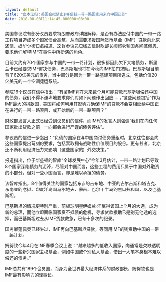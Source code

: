 ```yaml
---
layout: default
title: "血本无归：美国会拟禁止IMF借钱一带一路国家用来向中国还债"
date: 2018-08-08T11:14:45.000000+08:00
---
```


美国参议院有部分议员要求特朗普政府详细解释，是否有办法应付中国的一带一路工程项目造成多个国家债台高筑，从而需要求援国际货币基金（IMF）贷款向北京还债。据华尔街日报报道，这群参议员已经去信财政部长姆努钦和国务卿蓬佩奥，要求他们解释IMF在事件中所扮演的角色。

目前大约有70个国家参与中国的一带一路计划，很多都因此欠下大笔债务，斯里兰卡已经要求IMF解决债务，巴基斯坦也将在今秋向IMF拍门求助。巴基斯坦目前背了620亿美元的债务，当中部分是因为一带一路基建项目所造成，包括价值20亿美元的一个空调捷运系统。

参院16个议员在信中指出：“有鉴IMF将在未来数个月可能贷款巴基斯坦偿还中国的债务，我们不得不谦卑地要求你们对如下问题作出回应…..。”这些问题包括“作为IMF最大的捐款国，美国将如何利用其影响力确保IMF的贷款不会变相延续中国正在进行的一带一路项目，或开始新的一带一路项目？”

财政部发言人正式已经受到议员们的信件，而IMF的发言人则强调“我们在向任何国家批出贷款之前，一向都会进行严谨的债务评估”。

参议员的信进一步指出：“负债的国家在与中国商讨债务重组时，北京往往都会向这些国家提出苛刻的要求，包括索取拥有战略性价值项目的股份。更有甚者，北京还不断利用经济压力来影响（这些国家的）外交决策。”

报道指出，位于华盛顿的智库“全球发展中心”今年3月估计，一带一路计划已导致8个国家深陷债务的泥淖，尽管对中国而言，这些工程的费用只属于中国对外融资的小部分，但对一些小国而言，却是难以承担的债务。

该智库指出，8个值得关注的国家包括东非的吉布地、中亚的吉尔吉斯和塔吉克、东南亚的老挝、印度洋岛国马尔地夫、蒙古、巴尔干半岛的黑山共和国，以及巴基斯坦。

巴基斯坦的情况更特别严重，前板球明星伊姆兰·汗赢得该国上个月的大选，成为新的总理，而他立即面临国家资不抵债的危机，寻求贷款援助已是别无他途的选择，而巴基斯坦过去从IMF贷款救急，已有十多次的纪录。

国务卿蓬佩奥已经讲过，IMF再向巴基斯坦贷款，等同用IMF的钱资助中国的一带一路计划。

姆努钦今年4月在IMF春季会议上说：“越来越多的低收入国家，向通常是欠缺透明度的一些新兴国家主权基金，例如中国或个别私人基金，借出一大笔本身根本难以偿还的债务。”

IMF总共有189个会员国，而身为全世界最大经济体系的财政部长，姆努钦也是IMF最有影响力的理事长。

